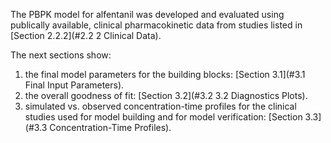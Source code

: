 The PBPK model for alfentanil was developed and evaluated using publically available, clinical pharmacokinetic data from studies listed in [Section 2.2.2](#2.2 2 Clinical Data).

The next sections show:

1. the final model parameters for the building blocks: [Section 3.1](#3.1 Final Input Parameters).
2. the overall goodness of fit: [Section 3.2](#3.2 3.2 Diagnostics Plots).
3. simulated vs. observed concentration-time profiles for the clinical studies used for model building and for model verification: [Section 3.3](#3.3 Concentration-Time Profiles).

